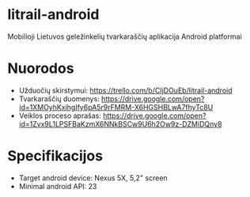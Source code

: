 # litrail-android
Mobilioji Lietuvos geležinkelių tvarkaraščių aplikacija Android platformai

# Nuorodos
* Užduočių skirstymui: https://trello.com/b/CIjDOuEb/litrail-android 
* Tvarkaraščių duomenys: https://drive.google.com/open?id=1XMOyhKxihgIfy6pA5r9rFMRM-X6HGSHBLwA7fhyTc8U
* Veiklos proceso aprašas: https://drive.google.com/open?id=1Zvx9L1LPSFBaKzmX6NNkBSCw9U6h2Ow9z-DZMiDQny8  

# Specifikacijos
* Target android device: Nexus 5X, 5,2" screen
* Minimal android API: 23
